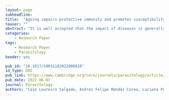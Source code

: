 ```yaml
---
layout: page
subheadline:
title:  "Ageing impairs protective immunity and promotes susceptibility to murine visceral leishmaniasis"
teaser: ""
abstract: "It is well accepted that the impact of diseases is generally more detrimental in elderly individuals than in younger ones. Changes in the immune system due to ageing can directly affect the ability to respond effectively to infections and may contribute to the higher morbidities and mortalities in the elderly population. Leishmaniasis is a complex of clinically unique diseases caused by obligate intracellular protozoa belonging to genus Leishmania, wherein visceral leishmaniasis (VL) is the most severe form and is fatal if left untreated. In this study, aged mice (72 weeks old) presented increased susceptibility to L. infantum infection compared to younger mice (4–6-week-old), with notable parasitism in both the spleen and liver, as well as exhibiting hepatosplenomegaly. A pronounced inflammatory profile was observed in the aged-infected mice, with excessive production of TNF-α and nitrite, along with diminished IFN-γ production and reduced proliferative capacity of T cells (assessed by expression of the Ki67 marker). Additionally, both CD4+ and CD8+ T cells from the aged-infected mice presented increased expression of the inhibitory receptors PD-1 and KLRG1 that strongly correlated with the parasitism found in the liver and spleen of this group. Overall, the data reported in this study suggests for the first time that ageing may negatively impact the VL outcome and provides a perspective for new therapeutic strategies involving manipulation of immunosenescence features against Leishmania infection."
categories:
    - Research Paper
tags:
    - Research Paper
    - Parasitology
header: yes

pub_id: "10.1017/S0031182022000828"
id_type: DOI
pub_link: https://www.cambridge.org/core/journals/parasitology/article/abs/ageing-impairs-protective-immunity-and-promotes-susceptibility-to-murine-visceral-leishmaniasis/31DE6413B2D211CE8212511F63B0F9C3
pub_date: 2022-06-07
journal: Parasitology
authors: "Caio Loureiro Salgado, Andrés Felipe Mendéz Corea, Luciana Polaco Covre, Herbet Leonel De Matos Guedes, Aloisio Falqueto, Daniel Cláudio Oliviera Gomes"
---
```



